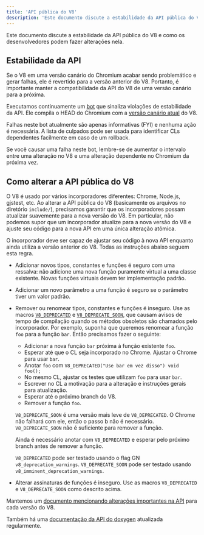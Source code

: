 ```yaml
---
title: 'API pública do V8'
description: 'Este documento discute a estabilidade da API pública do V8 e como os desenvolvedores podem fazer alterações nela.'
---
```

Este documento discute a estabilidade da API pública do V8 e como os desenvolvedores podem fazer alterações nela.

## Estabilidade da API

Se o V8 em uma versão canário do Chromium acabar sendo problemático e gerar falhas, ele é revertido para a versão anterior do V8. Portanto, é importante manter a compatibilidade da API do V8 de uma versão canário para a próxima.

Executamos continuamente um [bot](https://ci.chromium.org/p/v8/builders/luci.v8.ci/Linux%20V8%20API%20Stability) que sinaliza violações de estabilidade da API. Ele compila o HEAD do Chromium com a [versão canário atual](https://chromium.googlesource.com/v8/v8/+/refs/heads/canary) do V8.

Falhas neste bot atualmente são apenas informativas (FYI) e nenhuma ação é necessária. A lista de culpados pode ser usada para identificar CLs dependentes facilmente em caso de um rollback.

Se você causar uma falha neste bot, lembre-se de aumentar o intervalo entre uma alteração no V8 e uma alteração dependente no Chromium da próxima vez.

## Como alterar a API pública do V8

O V8 é usado por vários incorporadores diferentes: Chrome, Node.js, gjstest, etc. Ao alterar a API pública do V8 (basicamente os arquivos no diretório `include/`), precisamos garantir que os incorporadores possam atualizar suavemente para a nova versão do V8. Em particular, não podemos supor que um incorporador atualize para a nova versão do V8 e ajuste seu código para a nova API em uma única alteração atômica.

O incorporador deve ser capaz de ajustar seu código à nova API enquanto ainda utiliza a versão anterior do V8. Todas as instruções abaixo seguem esta regra.

- Adicionar novos tipos, constantes e funções é seguro com uma ressalva: não adicione uma nova função puramente virtual a uma classe existente. Novas funções virtuais devem ter implementação padrão.
- Adicionar um novo parâmetro a uma função é seguro se o parâmetro tiver um valor padrão.
- Remover ou renomear tipos, constantes e funções é inseguro. Use as macros [`V8_DEPRECATED`](https://cs.chromium.org/chromium/src/v8/include/v8config.h?l=395&rcl=0425b20ad9a8ba38c2e0dd16e8814abb722bfdde) e [`V8_DEPRECATE_SOON`](https://cs.chromium.org/chromium/src/v8/include/v8config.h?l=403&rcl=0425b20ad9a8ba38c2e0dd16e8814abb722bfdde), que causam avisos de tempo de compilação quando os métodos obsoletos são chamados pelo incorporador. Por exemplo, suponha que queremos renomear a função `foo` para a função `bar`. Então precisamos fazer o seguinte:
    - Adicionar a nova função `bar` próxima à função existente `foo`.
    - Esperar até que o CL seja incorporado no Chrome. Ajustar o Chrome para usar `bar`.
    - Anotar `foo` com `V8_DEPRECATED("Use bar em vez disso") void foo();`
    - No mesmo CL, ajustar os testes que utilizam `foo` para usar `bar`.
    - Escrever no CL a motivação para a alteração e instruções gerais para atualização.
    - Esperar até o próximo branch do V8.
    - Remover a função `foo`.

    `V8_DEPRECATE_SOON` é uma versão mais leve de `V8_DEPRECATED`. O Chrome não falhará com ele, então o passo b não é necessário. `V8_DEPRECATE_SOON` não é suficiente para remover a função.

    Ainda é necessário anotar com `V8_DEPRECATED` e esperar pelo próximo branch antes de remover a função.

    `V8_DEPRECATED` pode ser testado usando o flag GN `v8_deprecation_warnings`.
    `V8_DEPRECATE_SOON` pode ser testado usando `v8_imminent_deprecation_warnings`.

- Alterar assinaturas de funções é inseguro. Use as macros `V8_DEPRECATED` e `V8_DEPRECATE_SOON` como descrito acima.

Mantemos um [documento mencionando alterações importantes na API](https://docs.google.com/document/d/1g8JFi8T_oAE_7uAri7Njtig7fKaPDfotU6huOa1alds/edit) para cada versão do V8.

Também há uma [documentação da API do doxygen](https://v8.dev/api) atualizada regularmente.
